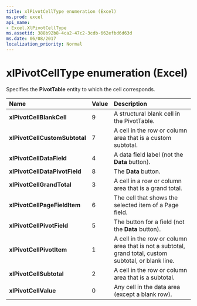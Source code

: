 ```yaml
---
title: xlPivotCellType enumeration (Excel)
ms.prod: excel
api_name:
- Excel.XlPivotCellType
ms.assetid: 388b92b8-4ca2-47c2-3cdb-662efbd6d63d
ms.date: 06/08/2017
localization_priority: Normal
---
```



# xlPivotCellType enumeration (Excel)

Specifies the  **PivotTable** entity to which the cell corresponds.



|Name|Value|Description|
|:-----|:-----|:-----|
| **xlPivotCellBlankCell**|9|A structural blank cell in the PivotTable.|
| **xlPivotCellCustomSubtotal**|7|A cell in the row or column area that is a custom subtotal.|
| **xlPivotCellDataField**|4|A data field label (not the  **Data** button).|
| **xlPivotCellDataPivotField**|8|The  **Data** button.|
| **xlPivotCellGrandTotal**|3|A cell in a row or column area that is a grand total.|
| **xlPivotCellPageFieldItem**|6|The cell that shows the selected item of a Page field.|
| **xlPivotCellPivotField**|5|The button for a field (not the  **Data** button).|
| **xlPivotCellPivotItem**|1|A cell in the row or column area that is not a subtotal, grand total, custom subtotal, or blank line.|
| **xlPivotCellSubtotal**|2|A cell in the row or column area that is a subtotal.|
| **xlPivotCellValue**|0|Any cell in the data area (except a blank row).|

